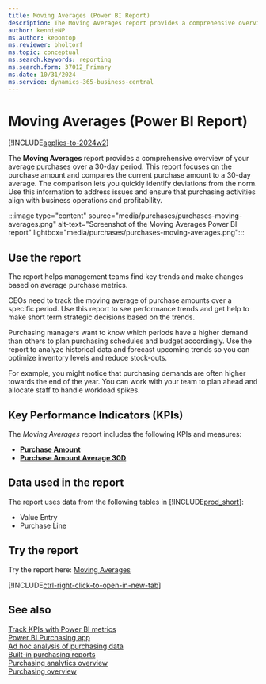 ```yaml
---
title: Moving Averages (Power BI Report)
description: The Moving Averages report provides a comprehensive overview of your organization's average purchase over a 30-day period.
author: kennieNP
ms.author: kepontop
ms.reviewer: bholtorf
ms.topic: conceptual
ms.search.keywords: reporting
ms.search.form: 37012_Primary
ms.date: 10/31/2024
ms.service: dynamics-365-business-central
---
```

# Moving Averages (Power BI Report)

[!INCLUDE[applies-to-2024w2](includes/applies-to-2024w2.md)]

The **Moving Averages** report provides a comprehensive overview of your average purchases over a 30-day period. This report focuses on the purchase amount and compares the current purchase amount to a 30-day average. The comparison lets you quickly identify deviations from the norm. Use this information to address issues and ensure that purchasing activities align with business operations and profitability.

:::image type="content" source="media/purchases/purchases-moving-averages.png" alt-text="Screenshot of the Moving Averages Power BI report" lightbox="media/purchases/purchases-moving-averages.png":::

## Use the report

The report helps management teams find key trends and make changes based on average purchase metrics.

CEOs need to track the moving average of purchase amounts over a specific period. Use this report to see performance trends and get help to make short term strategic decisions based on the trends.

Purchasing managers want to know which periods have a higher demand than others to plan purchasing schedules and budget accordingly. Use the report to analyze historical data and forecast upcoming trends so you can optimize inventory levels and reduce stock-outs.

For example, you might notice that purchasing demands are often higher towards the end of the year. You can work with your team to plan ahead and allocate staff to handle workload spikes.


## Key Performance Indicators (KPIs)

The *Moving Averages* report includes the following KPIs and measures: 

- [**Purchase Amount**](purchases-powerbi-kpis.md#purchase-amount)
- [**Purchase Amount Average 30D**](purchases-powerbi-kpis.md#purchase-amount-avg-30d-fiscal)


## Data used in the report

The report uses data from the following tables in [!INCLUDE[prod_short](includes/prod_short.md)]:

- Value Entry
- Purchase Line

## Try the report

Try the report here: [Moving Averages](https://businesscentral.dynamics.com?page=37012)

[!INCLUDE[ctrl-right-click-to-open-in-new-tab](includes/ctrl-right-click-to-open-in-new-tab.md)]

## See also

[Track KPIs with Power BI metrics](track-kpis-with-power-bi-metrics.md)  
[Power BI Purchasing app](purchases-powerbi-app.md)  
[Ad hoc analysis of purchasing data](ad-hoc-analysis-purchasing.md)  
[Built-in purchasing reports](purchase-reports.md)  
[Purchasing analytics overview](purchasing-analytics-overview.md)  
[Purchasing overview](purchasing-manage-purchasing.md)